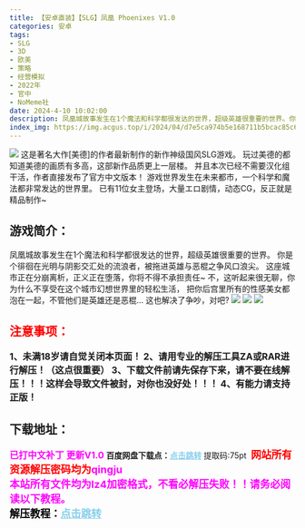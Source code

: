 ```yaml
---
title: 【安卓直装】【SLG】凤凰 Phoenixes V1.0
categories: 安卓
tags:
- SLG
- 3D
- 欧美
- 策略
- 经营模拟
- 2022年
- 官中
- NoMeme社
date: 2024-4-10 10:02:00
description: 凤凰城故事发生在1个魔法和科学都很发达的世界，超级英雄很重要的世界。你是个徘徊在光明与阴影交汇处的流浪者，被拖进英雄与恶棍之争风口浪尖。这座城市正在分崩离析，正义正在堕落，你将不得不承担责任~不，这听起来很无聊，你为什么不享受在这个城市幻想世界里的轻松生活，把你后宫里所有的性感美女都泡在一起，不管他们是英雄还是恶棍…这也解决了争吵，对吧?
index_img: https://img.acgus.top/i/2024/04/d7e5ca974b5e168711b5bcac85c6457f.webp
---
```

![](https://img.acgus.top/i/2024/04/d7e5ca974b5e168711b5bcac85c6457f.webp)
这是著名大作[美德]的作者最新制作的新作神级国风SLG游戏。
玩过美德的都知道美德的画质有多高，这部新作品质更上一层楼。
并且本次已经不需要汉化组干活，作者直接发布了官方中文版本！
游戏世界发生在未来都市，一个科学和魔法都非常发达的世界里。
已有11位女主登场，大量エロ剧情，动态CG，反正就是精品制作~

## 游戏简介：
凤凰城故事发生在1个魔法和科学都很发达的世界，超级英雄很重要的世界。
你是个徘徊在光明与阴影交汇处的流浪者，被拖进英雄与恶棍之争风口浪尖。
这座城市正在分崩离析，正义正在堕落，你将不得不承担责任~
不，这听起来很无聊，你为什么不享受在这个城市幻想世界里的轻松生活，
把你后宫里所有的性感美女都泡在一起，不管他们是英雄还是恶棍…
这也解决了争吵，对吧?
![](https://img.acgus.top/i/2024/04/a366b00f1c77af2640637513f15f9f23.webp)
![](https://img.acgus.top/i/2024/04/00ea3d8135d18d6e2520c7a82191f054.webp)
![](https://img.acgus.top/i/2024/04/50191faeed4b5a2e02d0955b02e2c650.webp)





## <font color=#FF0000 >注意事项：</font>
<font size=3><b>1、未满18岁请自觉关闭本页面！
2、请用专业的解压工具ZA或RAR进行解压！（这点很重要）
3、下载文件前请先保存下来，请不要在线解压！！！这样会导致文件被封，对你也没好处！！！
4、有能力请支持正版！</b></font>

## 下载地址：
<font color=#FF00FF size=3><b>已打中文补丁</b></font>
<font color=#FF00FF size=3>**更新V1.0**</font>
<b>百度网盘下载点：</b><a href="https://pan.baidu.com/s/1-BFWYowyrel4OJFu_V7Idw?pwd=75pt" style="color: #87CEEB;"><b>点击跳转</b></a> 提取码:75pt
<a style="padding: 0" href="https://post.qingju.org/AD/"><img style="max-width:100%" src="https://img.acgus.top/i/2024/07/478f689b8021d8d499ab43d21acf137a.gif" alt=""></a>
<b><font color=#FF0000 size=4>网站所有资源解压密码均为</b></font><b><font color=#FF00FF size=4>qingju</font><font color=#FF0000 ></font></b><br><b><font color=#FF00FF size=4>本站所有文件均为lz4加密格式，不看必解压失败！！请务必阅读以下教程。</b></font><br><b><font color=#000 size=4>解压教程：</b><a href="https://post.qingju.org/tutorial/000/" style="color: #87CEEB;"><b>点击跳转</b></a>